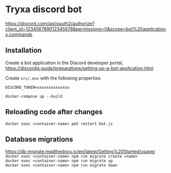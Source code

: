 # Tryxa discord bot

https://discord.com/api/oauth2/authorize?client_id=123456789012345678&permissions=0&scope=bot%20applications.commands

## Installation
Create a bot application in the Discord developer portal, https://discordjs.guide/preparations/setting-up-a-bot-application.html  
  
Create `src/.env` with the following properties:
```
DISCORD_TOKEN=xxxxxxxxxxxxxx
``` 
`docker-compose up --build`

## Reloading code after changes
`docker exec <container-name> pm2 restart bot.js`

## Database migrations
https://db-migrate.readthedocs.io/en/latest/Getting%20Started/usage/  
`docker exec <container-name> npm run migrate create <name>`  
`docker exec <container-name> npm run migrate up`  
`docker exec <container-name> npm run migrate down`